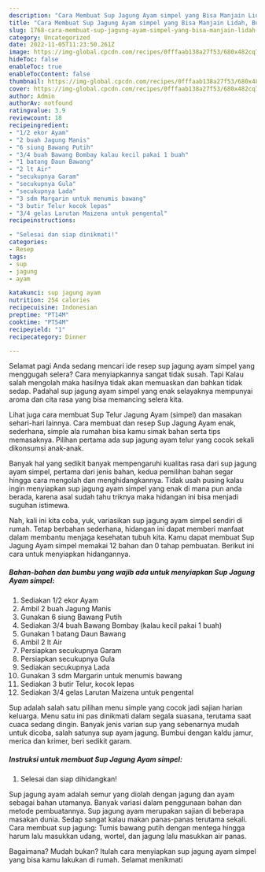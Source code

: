 ```yaml
---
description: "Cara Membuat Sup Jagung Ayam simpel yang Bisa Manjain Lidah, Buat Buka Puasa Enak Banget"
title: "Cara Membuat Sup Jagung Ayam simpel yang Bisa Manjain Lidah, Buat Buka Puasa Enak Banget"
slug: 1768-cara-membuat-sup-jagung-ayam-simpel-yang-bisa-manjain-lidah-buat-buka-puasa-enak-banget
category: Uncategorized
date: 2022-11-05T11:23:50.261Z
image: https://img-global.cpcdn.com/recipes/0fffaab138a27f53/680x482cq70/sup-jagung-ayam-simpel-foto-resep-utama.jpg
hideToc: false
enableToc: true
enableTocContent: false
thumbnail: https://img-global.cpcdn.com/recipes/0fffaab138a27f53/680x482cq70/sup-jagung-ayam-simpel-foto-resep-utama.jpg
cover: https://img-global.cpcdn.com/recipes/0fffaab138a27f53/680x482cq70/sup-jagung-ayam-simpel-foto-resep-utama.jpg
author: Admin
authorAv: notfound
ratingvalue: 3.9
reviewcount: 18
recipeingredient:
- "1/2 ekor Ayam"
- "2 buah Jagung Manis"
- "6 siung Bawang Putih"
- "3/4 buah Bawang Bombay kalau kecil pakai 1 buah"
- "1 batang Daun Bawang"
- "2 lt Air"
- "secukupnya Garam"
- "secukupnya Gula"
- "secukupnya Lada"
- "3 sdm Margarin untuk menumis bawang"
- "3 butir Telur kocok lepas"
- "3/4 gelas Larutan Maizena untuk pengental"
recipeinstructions:

- "Selesai dan siap dinikmati!"
categories:
- Resep
tags:
- sup
- jagung
- ayam

katakunci: sup jagung ayam 
nutrition: 254 calories
recipecuisine: Indonesian
preptime: "PT14M"
cooktime: "PT54M"
recipeyield: "1"
recipecategory: Dinner

---
```



Selamat pagi Anda sedang mencari ide resep sup jagung ayam simpel yang menggugah selera? Cara menyiapkannya sangat tidak susah. Tapi Kalau salah mengolah maka hasilnya tidak akan memuaskan dan bahkan tidak sedap. Padahal sup jagung ayam simpel yang enak selayaknya mempunyai aroma dan cita rasa yang bisa memancing selera kita.


Lihat juga cara membuat Sup Telur Jagung Ayam (simpel) dan masakan sehari-hari lainnya. Cara membuat dan resep Sup Jagung Ayam enak, sederhana, simple ala rumahan bisa kamu simak bahan serta tips memasaknya. Pilihan pertama ada sup jagung ayam telur yang cocok sekali dikonsumsi anak-anak.

Banyak hal yang sedikit banyak mempengaruhi kualitas rasa dari sup jagung ayam simpel, pertama dari jenis bahan, kedua pemilihan bahan segar hingga cara mengolah dan menghidangkannya. Tidak usah pusing kalau ingin menyiapkan sup jagung ayam simpel yang enak di mana pun anda berada, karena asal sudah tahu triknya maka hidangan ini bisa menjadi suguhan istimewa.


Nah, kali ini kita coba, yuk, variasikan sup jagung ayam simpel sendiri di rumah. Tetap berbahan sederhana, hidangan ini dapat memberi manfaat dalam membantu menjaga kesehatan tubuh kita. Kamu dapat membuat Sup Jagung Ayam simpel memakai 12 bahan dan 0 tahap pembuatan. Berikut ini cara untuk menyiapkan hidangannya.

<!--inarticleads1-->

##### Bahan-bahan dan bumbu yang wajib ada untuk menyiapkan Sup Jagung Ayam simpel:

1. Sediakan 1/2 ekor Ayam
1. Ambil 2 buah Jagung Manis
1. Gunakan 6 siung Bawang Putih
1. Sediakan 3/4 buah Bawang Bombay (kalau kecil pakai 1 buah)
1. Gunakan 1 batang Daun Bawang
1. Ambil 2 lt Air
1. Persiapkan secukupnya Garam
1. Persiapkan secukupnya Gula
1. Sediakan secukupnya Lada
1. Gunakan 3 sdm Margarin untuk menumis bawang
1. Sediakan 3 butir Telur, kocok lepas
1. Sediakan 3/4 gelas Larutan Maizena untuk pengental


Sup adalah salah satu pilihan menu simple yang cocok jadi sajian harian keluarga. Menu satu ini pas dinikmati dalam segala suasana, terutama saat cuaca sedang dingin. Banyak jenis varian sup yang sebenarnya mudah untuk dicoba, salah satunya sup ayam jagung. Bumbui dengan kaldu jamur, merica dan krimer, beri sedikit garam. 

<!--inarticleads2-->

##### Instruksi untuk membuat Sup Jagung Ayam simpel:


1. Selesai dan siap dihidangkan!

Sup jagung ayam adalah semur yang diolah dengan jagung dan ayam sebagai bahan utamanya. Banyak variasi dalam penggunaan bahan dan metode pembuatannya. Sup jagung ayam merupakan sajian di beberapa masakan dunia. Sedap sangat kalau makan panas-panas terutama sekali. Cara membuat sup jagung: Tumis bawang putih dengan mentega hingga harum lalu masukkan udang, wortel, dan jagung lalu masukkan air panas. 

Bagaimana? Mudah bukan? Itulah cara menyiapkan sup jagung ayam simpel yang bisa kamu lakukan di rumah. Selamat menikmati
